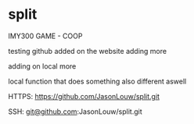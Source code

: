 # split
IMY300 GAME -  COOP

testing github 
added on the website adding more

adding on local more

local function that does something also different aswell

HTTPS: https://github.com/JasonLouw/split.git

SSH: git@github.com:JasonLouw/split.git
